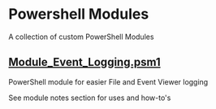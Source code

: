 # Powershell Modules
  A collection of custom PowerShell Modules

## [Module_Event_Logging.psm1](https://github.com/userVII/Powershell-Modules/blob/master/Module_Event_Logging.psm1)
  PowerShell module for easier File and Event Viewer logging
  
  See module notes section for uses and how-to's
